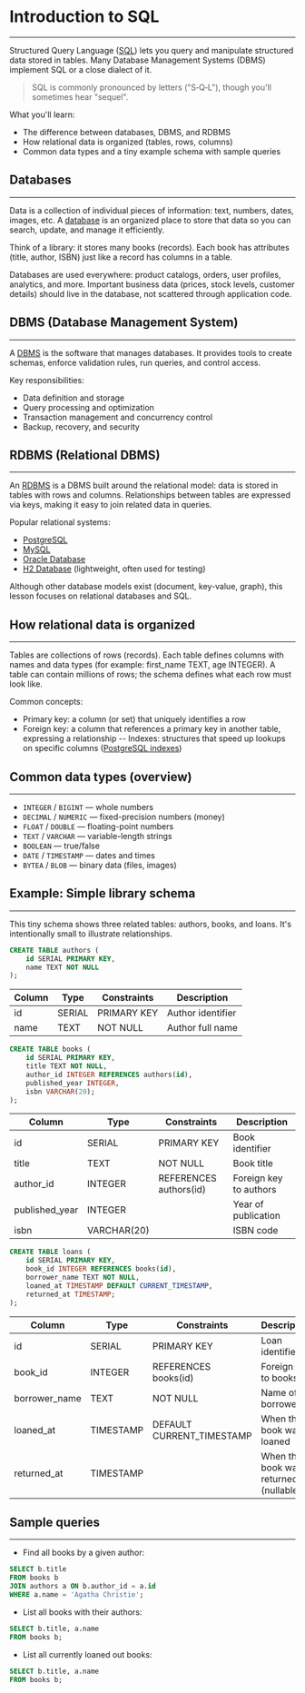 # **Introduction to SQL**

---

 Structured Query Language ([SQL](https://www.postgresql.org/docs/current/sql.html)) lets you query and manipulate structured data stored in tables. Many Database Management Systems (DBMS) implement SQL or a close dialect of it.

> SQL is commonly pronounced by letters ("S‑Q‑L"), though you'll sometimes hear "sequel".

What you'll learn:

- The difference between databases, DBMS, and RDBMS
- How relational data is organized (tables, rows, columns)
- Common data types and a tiny example schema with sample queries

## **Databases**

---

Data is a collection of individual pieces of information: text, numbers, dates, images, etc. A [database](https://en.wikipedia.org/wiki/Database) is an organized place to store that data so you can search, update, and manage it efficiently.

Think of a library: it stores many books (records). Each book has attributes (title, author, ISBN) just like a record has columns in a table.

Databases are used everywhere: product catalogs, orders, user profiles, analytics, and more. Important business data (prices, stock levels, customer details) should live in the database, not scattered through application code.

## **DBMS (Database Management System)**

---

A [DBMS](https://en.wikipedia.org/wiki/Database_management_system) is the software that manages databases. It provides tools to create schemas, enforce validation rules, run queries, and control access.

Key responsibilities:

- Data definition and storage
- Query processing and optimization
- Transaction management and concurrency control
- Backup, recovery, and security

## **RDBMS (Relational DBMS)**

---


An [RDBMS](https://en.wikipedia.org/wiki/Relational_database) is a DBMS built around the relational model: data is stored in tables with rows and columns. Relationships between tables are expressed via keys, making it easy to join related data in queries.

Popular relational systems:

- [PostgreSQL](https://www.postgresql.org/docs/)
- [MySQL](https://dev.mysql.com/doc/)
- [Oracle Database](https://docs.oracle.com/en/database/)
- [H2 Database](https://www.h2database.com/html/main.html) (lightweight, often used for testing)

Although other database models exist (document, key-value, graph), this lesson focuses on relational databases and SQL.

## **How relational data is organized**

---

Tables are collections of rows (records). Each table defines columns with names and data types (for example: first_name TEXT, age INTEGER). A table can contain millions of rows; the schema defines what each row must look like.

Common concepts:

- Primary key: a column (or set) that uniquely identifies a row
- Foreign key: a column that references a primary key in another table, expressing a relationship
-- Indexes: structures that speed up lookups on specific columns ([PostgreSQL indexes](https://www.postgresql.org/docs/current/indexes.html))

## **Common data types (overview)**

---

- `INTEGER` / `BIGINT` — whole numbers
- `DECIMAL` / `NUMERIC` — fixed-precision numbers (money)
- `FLOAT` / `DOUBLE` — floating-point numbers
- `TEXT` / `VARCHAR` — variable-length strings
- `BOOLEAN` — true/false
- `DATE` / `TIMESTAMP` — dates and times
- `BYTEA` / `BLOB` — binary data (files, images)

## **Example: Simple library schema**

---

This tiny schema shows three related tables: authors, books, and loans. It's intentionally small to illustrate relationships.

```sql
CREATE TABLE authors (
	id SERIAL PRIMARY KEY,
	name TEXT NOT NULL
);
```

| Column | Type | Constraints | Description |
|---|---|---|---|
| id | SERIAL | PRIMARY KEY | Author identifier |
| name | TEXT | NOT NULL | Author full name |


```sql
CREATE TABLE books (
	id SERIAL PRIMARY KEY,
	title TEXT NOT NULL,
	author_id INTEGER REFERENCES authors(id),
	published_year INTEGER,
	isbn VARCHAR(20);
);
```

| Column | Type | Constraints | Description |
|---|---|---|------|
| id | SERIAL | PRIMARY KEY | Book identifier |
| title | TEXT | NOT NULL | Book title |
| author_id | INTEGER | REFERENCES authors(id) | Foreign key to authors |
| published_year | INTEGER |  | Year of publication |
| isbn | VARCHAR(20) |  | ISBN code |

```sql
CREATE TABLE loans (
	id SERIAL PRIMARY KEY,
	book_id INTEGER REFERENCES books(id),
	borrower_name TEXT NOT NULL,
	loaned_at TIMESTAMP DEFAULT CURRENT_TIMESTAMP,
	returned_at TIMESTAMP;
);
```

| Column | Type | Constraints | Description |
|---|---|---|---|
| id | SERIAL | PRIMARY KEY | Loan identifier |
| book_id | INTEGER | REFERENCES books(id) | Foreign key to books |
| borrower_name | TEXT | NOT NULL | Name of borrower |
| loaned_at | TIMESTAMP | DEFAULT CURRENT_TIMESTAMP | When the book was loaned |
| returned_at | TIMESTAMP |  | When the book was returned (nullable) |


## **Sample queries**

---

- Find all books by a given author:

```sql
SELECT b.title
FROM books b
JOIN authors a ON b.author_id = a.id
WHERE a.name = 'Agatha Christie';
```

- List all books with their authors:

```sql
SELECT b.title, a.name
FROM books b;
```

- List all currently loaned out books:

```sql
SELECT b.title, a.name
FROM books b;
```

